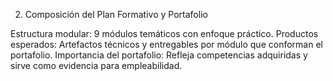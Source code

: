 2. Composición del Plan Formativo y Portafolio

Estructura modular: 9 módulos temáticos con enfoque práctico.
Productos esperados: Artefactos técnicos y entregables por módulo que conforman el portafolio.
Importancia del portafolio: Refleja competencias adquiridas y sirve como evidencia para empleabilidad.